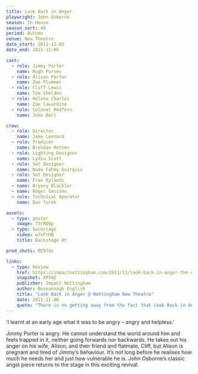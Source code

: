 ```yaml
---
title: Look Back in Anger
playwright: John Osborne
season: In House
season_sort: 40
period: Autumn
venue: New Theatre
date_start: 2011-11-02
date_end: 2011-11-05

cast:
  - role: Jimmy Porter
    name: Hugh Purves
  - role: Alison Porter
    name: Zoe Plummer
  - role: Cliff Lewis
    name: Tom Sheldon
  - role: Helena Charles
    name: Zoe Cawardine
  - role: Colonel Redfern
    name: John Bell

crew:
  - role: Director
    name: Jake Leonard
  - role: Producer
    name: Brendan Retter
  - role: Lighting Designer
    name: Lydia Scott
  - role: Set Designer
    name: Nada Fahmy Guirguis
  - role: Set Designer
    name: Fran Rylands
  - name: Bryony Blackler
  - name: Roger Smissen
  - role: Technical Operator
    name: Dan Turek

assets:
  - type: poster
    image: 73rRQ9p
  - type: backstage
    video: w7xFrHB
    title: Backstage At

prod_shots: MZ97ds

links:
  - type: Review
    href: https://impactnottingham.com/2011/11/look-back-in-anger-the-new-theatre/
    snapshot: XPtHZ
    publisher: Impact Nottingham
    author: Roseannagh English
    title: "Look Back in Anger @ Nottingham New Theatre"
    date: 2011-11-06
    quote: "There is no getting away from the fact that Look Back in Anger is a complicated cyclical play which deals with domestic relationships and how they can be affected by the corrosive effects of deeper psychological issues and frustrations."
---
```

‘I learnt at an early age what it was to be angry – angry and helpless.’

Jimmy Porter is angry. He cannot understand the world around him and feels trapped in it, neither going forwards nor backwards. He takes out his anger on his wife, Alison, and their friend and flatmate, Cliff, but Alison is pregnant and tired of Jimmy’s behaviour. It’s not long before he realises how much he needs her and just how vulnerable he is. John Osborne’s classic angst piece returns to the stage in this exciting revival.
